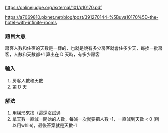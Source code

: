 https://onlinejudge.org/external/101/p10170.pdf

https://a7069810.pixnet.net/blog/post/391270144-%5Buva10170%5D-the-hotel-with-infinite-rooms

### 題目大意
房客人數和住宿的天數是一樣的，也就是說有多少房客就會住多少天，每換一批房客，人數和天數都+1
算出在 D 天時，有多少房客

### 輸入
1. 房客人數和天數
2. 第 D 天

### 解法
1. 用梯形來找（這還沒試過
2. 拿天數一直減一開始的人數，每減一次就要把人數+1，一直減到天數 < 0 (所以用while)，最後答案就是天數-1
